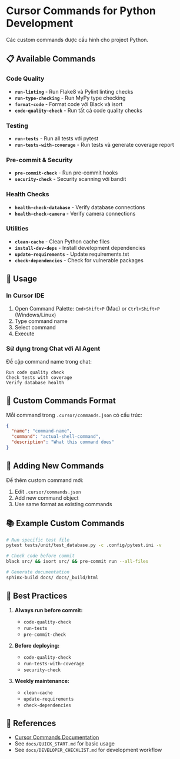 # Cursor Commands for Python Development

Các custom commands được cấu hình cho project Python.

## 📋 Available Commands

### Code Quality
- **`run-linting`** - Run Flake8 và Pylint linting checks
- **`run-type-checking`** - Run MyPy type checking
- **`format-code`** - Format code với Black và isort
- **`code-quality-check`** - Run tất cả code quality checks

### Testing
- **`run-tests`** - Run all tests với pytest
- **`run-tests-with-coverage`** - Run tests và generate coverage report

### Pre-commit & Security
- **`pre-commit-check`** - Run pre-commit hooks
- **`security-check`** - Security scanning với bandit

### Health Checks
- **`health-check-database`** - Verify database connections
- **`health-check-camera`** - Verify camera connections

### Utilities
- **`clean-cache`** - Clean Python cache files
- **`install-dev-deps`** - Install development dependencies
- **`update-requirements`** - Update requirements.txt
- **`check-dependencies`** - Check for vulnerable packages

## 🚀 Usage

### In Cursor IDE
1. Open Command Palette: `Cmd+Shift+P` (Mac) or `Ctrl+Shift+P` (Windows/Linux)
2. Type command name
3. Select command
4. Execute

### Sử dụng trong Chat với AI Agent
Đề cập command name trong chat:
```
Run code quality check
Check tests with coverage
Verify database health
```

## 📝 Custom Commands Format

Mỗi command trong `.cursor/commands.json` có cấu trúc:
```json
{
  "name": "command-name",
  "command": "actual-shell-command",
  "description": "What this command does"
}
```

## 🔧 Adding New Commands

Để thêm custom command mới:
1. Edit `.cursor/commands.json`
2. Add new command object
3. Use same format as existing commands

## 📚 Example Custom Commands

```bash
# Run specific test file
pytest tests/unit/test_database.py -c .config/pytest.ini -v

# Check code before commit
black src/ && isort src/ && pre-commit run --all-files

# Generate documentation
sphinx-build docs/ docs/_build/html
```

## 🎯 Best Practices

1. **Always run before commit:**
   - `code-quality-check`
   - `run-tests`
   - `pre-commit-check`

2. **Before deploying:**
   - `code-quality-check`
   - `run-tests-with-coverage`
   - `security-check`

3. **Weekly maintenance:**
   - `clean-cache`
   - `update-requirements`
   - `check-dependencies`

## 📖 References

- [Cursor Commands Documentation](https://cursor.com/docs/agent/chat/commands)
- See `docs/QUICK_START.md` for basic usage
- See `docs/DEVELOPER_CHECKLIST.md` for development workflow


